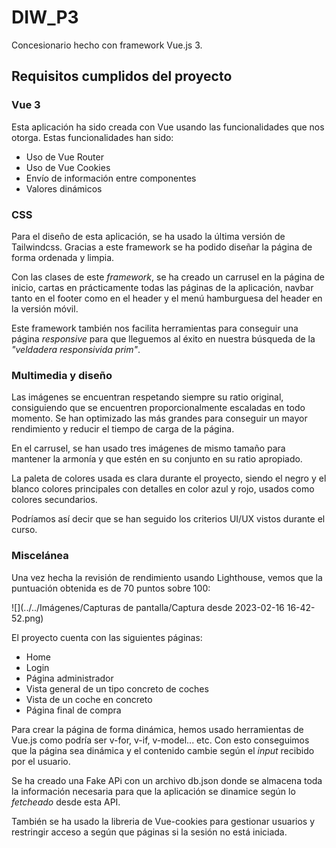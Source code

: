 # DIW_P3

Concesionario hecho con framework Vue.js 3.

## Requisitos cumplidos del proyecto

### Vue 3

Esta aplicación ha sido creada con Vue usando las funcionalidades 
que nos otorga. Estas funcionalidades han sido:

- Uso de Vue Router
- Uso de Vue Cookies
- Envío de información entre componentes
- Valores dinámicos

### CSS

Para el diseño de esta aplicación, se ha usado la última versión de
Tailwindcss. Gracias a este framework se ha podido diseñar la página de forma 
ordenada y limpia.

Con las clases de este *framework*, se ha creado un carrusel en la página de inicio,
cartas en prácticamente todas las páginas de la aplicación, navbar tanto en el footer
como en el header y el menú hamburguesa del header en la versión móvil.

Este framework también nos facilita herramientas para conseguir una página *responsive* 
para que lleguemos al éxito en nuestra búsqueda de la *"veldadera responsivida prim"*.

### Multimedia y diseño

Las imágenes se encuentran respetando siempre su ratio original, consiguiendo que se 
encuentren proporcionalmente escaladas en todo momento. Se han optimizado las más grandes 
para conseguir un mayor rendimiento y reducir el tiempo de carga de la página.

En el carrusel, se han usado tres imágenes de mismo tamaño para mantener la armonía y que 
estén en su conjunto en su ratio apropiado.

La paleta de colores usada es clara durante el proyecto, siendo el negro y el blanco colores principales
con detalles en color azul y rojo, usados como colores secundarios.

Podríamos así decir que se han seguido los criterios UI/UX vistos durante el curso.

### Miscelánea

Una vez hecha la revisión de rendimiento usando Lighthouse, vemos que la puntuación obtenida
es de 70 puntos sobre 100:

![](../../Imágenes/Capturas de pantalla/Captura desde 2023-02-16 16-42-52.png)

El proyecto cuenta con las siguientes páginas:

- Home
- Login
- Página administrador
- Vista general de un tipo concreto de coches
- Vista de un coche en concreto
- Página final de compra

Para crear la página de forma dinámica, hemos usado herramientas de Vue.js
como podría ser v-for, v-if, v-model... etc.
Con esto conseguimos que la página sea dinámica y el contenido cambie según el 
*input* recibido por el usuario.

Se ha creado una Fake APi con un archivo db.json donde se almacena toda la 
información necesaria para que la aplicación se dinamice según lo *fetcheado*
desde esta API.

También se ha usado la libreria de Vue-cookies para gestionar usuarios y restringir
acceso a según que páginas si la sesión no está iniciada.